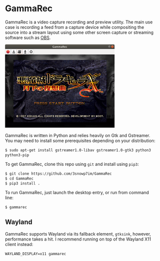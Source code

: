# GammaRec

GammaRec is a video capture recording and preview utility. The main use case
is recording a feed from a capture device while compositing the source into
a stream layout using some other screen capture or streaming software such
as [OBS](https://obsproject.com).

![GammaRec Window](data/window.png)

GammaRec is written in Python and relies heavily on Gtk and Gstreamer. You
may need to install some prerequisites depending on your distribution:

```shell
$ sudo apt-get install gstreamer1.0-libav gstreamer1.0-gtk3 python3 python3-pip
```

To get GammaRec, clone this repo using `git` and install using `pip3`:

```shell
$ git clone https://github.com/3snowp7im/GammaRec
$ cd GammaRec
$ pip3 install .
```

To run GammaRec, just launch the desktop entry, or run from command line:

```shell
$ gammarec
```
## Wayland

GammaRec supports Wayland via its fallback element, `gtksink`, however,
performance takes a hit. I recommend running on top of the Wayland X11
client instead:

```shell
WAYLAND_DISPLAY=x11 gammarec
```
